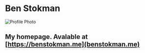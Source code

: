 # Ben Stokman
![Profile Photo](https://benstokman.me/profile-picture.jpeg)

## My homepage. Avalable at [https://benstokman.me](benstokman.me)
